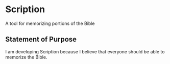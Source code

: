 # Scription

A tool for memorizing portions of the Bible

## Statement of Purpose

I am developing Scription because I believe that everyone should be able to memorize the Bible.

